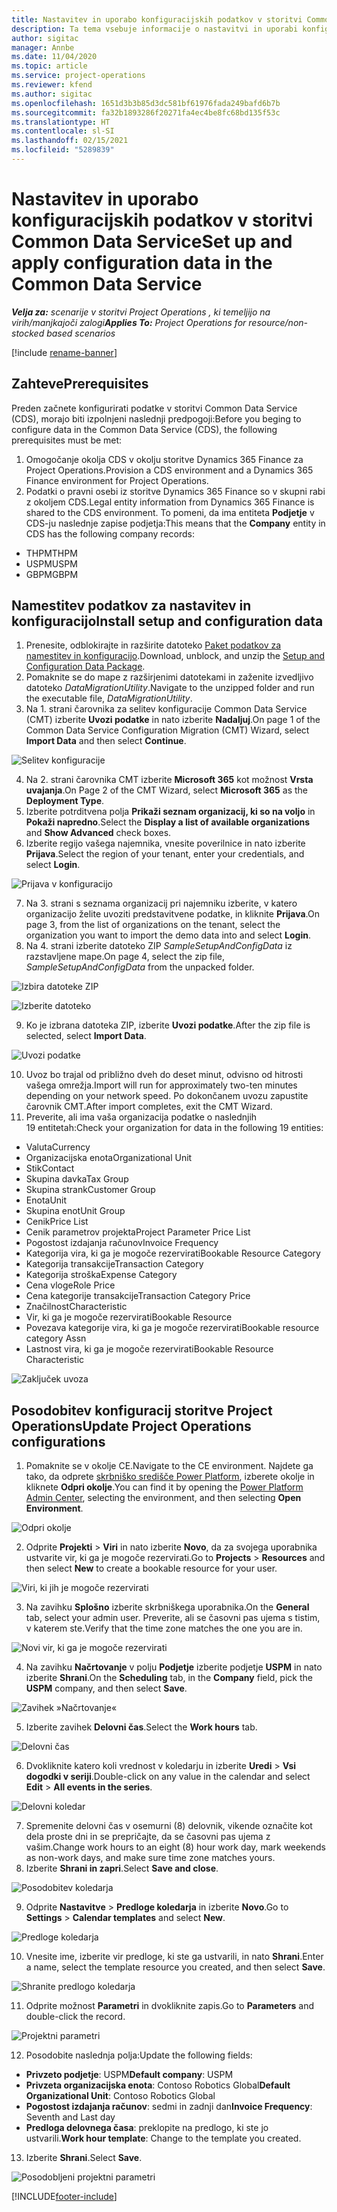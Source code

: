 ```yaml
---
title: Nastavitev in uporabo konfiguracijskih podatkov v storitvi Common Data Service
description: Ta tema vsebuje informacije o nastavitvi in uporabi konfiguracijskih podatkov v storitvi Project Operations.
author: sigitac
manager: Annbe
ms.date: 11/04/2020
ms.topic: article
ms.service: project-operations
ms.reviewer: kfend
ms.author: sigitac
ms.openlocfilehash: 1651d3b3b85d3dc581bf61976fada249bafd6b7b
ms.sourcegitcommit: fa32b1893286f20271fa4ec4be8fc68bd135f53c
ms.translationtype: HT
ms.contentlocale: sl-SI
ms.lasthandoff: 02/15/2021
ms.locfileid: "5289839"
---
```

# <a name="set-up-and-apply-configuration-data-in-the-common-data-service"></a><span data-ttu-id="0a798-103">Nastavitev in uporabo konfiguracijskih podatkov v storitvi Common Data Service</span><span class="sxs-lookup"><span data-stu-id="0a798-103">Set up and apply configuration data in the Common Data Service</span></span> 

<span data-ttu-id="0a798-104">_**Velja za:** scenarije v storitvi Project Operations , ki temeljijo na virih/manjkajoči zalogi_</span><span class="sxs-lookup"><span data-stu-id="0a798-104">_**Applies To:** Project Operations for resource/non-stocked based scenarios_</span></span>

[!include [rename-banner](~/includes/cc-data-platform-banner.md)]

## <a name="prerequisites"></a><span data-ttu-id="0a798-105">Zahteve</span><span class="sxs-lookup"><span data-stu-id="0a798-105">Prerequisites</span></span>

<span data-ttu-id="0a798-106">Preden začnete konfigurirati podatke v storitvi Common Data Service (CDS), morajo biti izpolnjeni naslednji predpogoji:</span><span class="sxs-lookup"><span data-stu-id="0a798-106">Before you beging to configure data in the Common Data Service (CDS), the following prerequisites must be met:</span></span>

1.  <span data-ttu-id="0a798-107">Omogočanje okolja CDS v okolju storitve Dynamics 365 Finance za Project Operations.</span><span class="sxs-lookup"><span data-stu-id="0a798-107">Provision a CDS environment and a Dynamics 365 Finance environment for Project Operations.</span></span>
2.  <span data-ttu-id="0a798-108">Podatki o pravni osebi iz storitve Dynamics 365 Finance so v skupni rabi z okoljem CDS.</span><span class="sxs-lookup"><span data-stu-id="0a798-108">Legal entity information from Dynamics 365 Finance is shared to the CDS environment.</span></span> <span data-ttu-id="0a798-109">To pomeni, da ima entiteta **Podjetje** v CDS-ju naslednje zapise podjetja:</span><span class="sxs-lookup"><span data-stu-id="0a798-109">This means that the **Company** entity in CDS has the following company records:</span></span>
  - <span data-ttu-id="0a798-110">THPM</span><span class="sxs-lookup"><span data-stu-id="0a798-110">THPM</span></span>
  - <span data-ttu-id="0a798-111">USPM</span><span class="sxs-lookup"><span data-stu-id="0a798-111">USPM</span></span>
  - <span data-ttu-id="0a798-112">GBPM</span><span class="sxs-lookup"><span data-stu-id="0a798-112">GBPM</span></span>

## <a name="install-setup-and-configuration-data"></a><span data-ttu-id="0a798-113">Namestitev podatkov za nastavitev in konfiguracijo</span><span class="sxs-lookup"><span data-stu-id="0a798-113">Install setup and configuration data</span></span>

1. <span data-ttu-id="0a798-114">Prenesite, odblokirajte in razširite datoteko [Paket podatkov za namestitev in konfiguracijo](https://download.microsoft.com/download/1/3/4/1349369c-6209-42b7-b3b4-5be0e67cacd8/ProjOpsSampleSetupData-%20Integrated%20UR1.zip).</span><span class="sxs-lookup"><span data-stu-id="0a798-114">Download, unblock, and unzip the [Setup and Configuration Data Package](https://download.microsoft.com/download/1/3/4/1349369c-6209-42b7-b3b4-5be0e67cacd8/ProjOpsSampleSetupData-%20Integrated%20UR1.zip).</span></span>
2. <span data-ttu-id="0a798-115">Pomaknite se do mape z razširjenimi datotekami in zaženite izvedljivo datoteko *DataMigrationUtility*.</span><span class="sxs-lookup"><span data-stu-id="0a798-115">Navigate to the unzipped folder and run the executable file, *DataMigrationUtility*.</span></span>
3. <span data-ttu-id="0a798-116">Na 1. strani čarovnika za selitev konfiguracije Common Data Service (CMT) izberite **Uvozi podatke** in nato izberite **Nadaljuj**.</span><span class="sxs-lookup"><span data-stu-id="0a798-116">On page 1 of the Common Data Service Configuration Migration (CMT) Wizard, select **Import Data** and then select **Continue**.</span></span>

![Selitev konfiguracije](./media/1ConfigurationMigration.png)

4. <span data-ttu-id="0a798-118">Na 2. strani čarovnika CMT izberite **Microsoft 365** kot možnost **Vrsta uvajanja**.</span><span class="sxs-lookup"><span data-stu-id="0a798-118">On Page 2 of the CMT Wizard, select **Microsoft 365** as the **Deployment Type**.</span></span>
5. <span data-ttu-id="0a798-119">Izberite potrditvena polja **Prikaži seznam organizacij, ki so na voljo** in **Pokaži napredno**.</span><span class="sxs-lookup"><span data-stu-id="0a798-119">Select the **Display a list of available organizations** and **Show Advanced** check boxes.</span></span>
6. <span data-ttu-id="0a798-120">Izberite regijo vašega najemnika, vnesite poverilnice in nato izberite **Prijava**.</span><span class="sxs-lookup"><span data-stu-id="0a798-120">Select the region of your tenant, enter your credentials, and select **Login**.</span></span>

![Prijava v konfiguracijo](./media/2ConfigurationSignin.png)

7. <span data-ttu-id="0a798-122">Na 3. strani s seznama organizacij pri najemniku izberite, v katero organizacijo želite uvoziti predstavitvene podatke, in kliknite **Prijava**.</span><span class="sxs-lookup"><span data-stu-id="0a798-122">On page 3, from the list of organizations on the tenant, select the organization you want to import the demo data into and select **Login**.</span></span>
8. <span data-ttu-id="0a798-123">Na 4. strani izberite datoteko ZIP *SampleSetupAndConfigData* iz razstavljene mape.</span><span class="sxs-lookup"><span data-stu-id="0a798-123">On page 4, select the zip file, *SampleSetupAndConfigData* from the unpacked folder.</span></span>

![Izbira datoteke ZIP](./media/3ZipFile.png)

![Izberite datoteko](./media/4SelectAFile.png)

9. <span data-ttu-id="0a798-126">Ko je izbrana datoteka ZIP, izberite **Uvozi podatke**.</span><span class="sxs-lookup"><span data-stu-id="0a798-126">After the zip file is selected, select **Import Data**.</span></span>

![Uvozi podatke](./media/5ImportData.png)

10. <span data-ttu-id="0a798-128">Uvoz bo trajal od približno dveh do deset minut, odvisno od hitrosti vašega omrežja.</span><span class="sxs-lookup"><span data-stu-id="0a798-128">Import will run for approximately two-ten minutes depending on your network speed.</span></span> <span data-ttu-id="0a798-129">Po dokončanem uvozu zapustite čarovnik CMT.</span><span class="sxs-lookup"><span data-stu-id="0a798-129">After import completes, exit the CMT Wizard.</span></span> 
11. <span data-ttu-id="0a798-130">Preverite, ali ima vaša organizacija podatke o naslednjih 19 entitetah:</span><span class="sxs-lookup"><span data-stu-id="0a798-130">Check your organization for data in the following 19 entities:</span></span>

  - <span data-ttu-id="0a798-131">Valuta</span><span class="sxs-lookup"><span data-stu-id="0a798-131">Currency</span></span>
  - <span data-ttu-id="0a798-132">Organizacijska enota</span><span class="sxs-lookup"><span data-stu-id="0a798-132">Organizational Unit</span></span>
  - <span data-ttu-id="0a798-133">Stik</span><span class="sxs-lookup"><span data-stu-id="0a798-133">Contact</span></span>
  - <span data-ttu-id="0a798-134">Skupina davka</span><span class="sxs-lookup"><span data-stu-id="0a798-134">Tax Group</span></span>
  - <span data-ttu-id="0a798-135">Skupina strank</span><span class="sxs-lookup"><span data-stu-id="0a798-135">Customer Group</span></span>
  - <span data-ttu-id="0a798-136">Enota</span><span class="sxs-lookup"><span data-stu-id="0a798-136">Unit</span></span>
  - <span data-ttu-id="0a798-137">Skupina enot</span><span class="sxs-lookup"><span data-stu-id="0a798-137">Unit Group</span></span>
  - <span data-ttu-id="0a798-138">Cenik</span><span class="sxs-lookup"><span data-stu-id="0a798-138">Price List</span></span>
  - <span data-ttu-id="0a798-139">Cenik parametrov projekta</span><span class="sxs-lookup"><span data-stu-id="0a798-139">Project Parameter Price List</span></span>
  - <span data-ttu-id="0a798-140">Pogostost izdajanja računov</span><span class="sxs-lookup"><span data-stu-id="0a798-140">Invoice Frequency</span></span>
  - <span data-ttu-id="0a798-141">Kategorija vira, ki ga je mogoče rezervirati</span><span class="sxs-lookup"><span data-stu-id="0a798-141">Bookable Resource Category</span></span>
  - <span data-ttu-id="0a798-142">Kategorija transakcije</span><span class="sxs-lookup"><span data-stu-id="0a798-142">Transaction Category</span></span>
  - <span data-ttu-id="0a798-143">Kategorija stroška</span><span class="sxs-lookup"><span data-stu-id="0a798-143">Expense Category</span></span>
  - <span data-ttu-id="0a798-144">Cena vloge</span><span class="sxs-lookup"><span data-stu-id="0a798-144">Role Price</span></span>
  - <span data-ttu-id="0a798-145">Cena kategorije transakcije</span><span class="sxs-lookup"><span data-stu-id="0a798-145">Transaction Category Price</span></span>
  - <span data-ttu-id="0a798-146">Značilnost</span><span class="sxs-lookup"><span data-stu-id="0a798-146">Characteristic</span></span>
  - <span data-ttu-id="0a798-147">Vir, ki ga je mogoče rezervirati</span><span class="sxs-lookup"><span data-stu-id="0a798-147">Bookable Resource</span></span>
  - <span data-ttu-id="0a798-148">Povezava kategorije vira, ki ga je mogoče rezervirati</span><span class="sxs-lookup"><span data-stu-id="0a798-148">Bookable resource category Assn</span></span>
  - <span data-ttu-id="0a798-149">Lastnost vira, ki ga je mogoče rezervirati</span><span class="sxs-lookup"><span data-stu-id="0a798-149">Bookable Resource Characteristic</span></span>

![Zaključek uvoza](./media/6CompleteImport.png)

## <a name="update-project-operations-configurations"></a><span data-ttu-id="0a798-151">Posodobitev konfiguracij storitve Project Operations</span><span class="sxs-lookup"><span data-stu-id="0a798-151">Update Project Operations configurations</span></span>

1. <span data-ttu-id="0a798-152">Pomaknite se v okolje CE.</span><span class="sxs-lookup"><span data-stu-id="0a798-152">Navigate to the CE environment.</span></span> <span data-ttu-id="0a798-153">Najdete ga tako, da odprete [skrbniško središče Power Platform](https://admin.powerplatform.microsoft.com/environments), izberete okolje in kliknete **Odpri okolje**.</span><span class="sxs-lookup"><span data-stu-id="0a798-153">You can find it by opening the [Power Platform Admin Center](https://admin.powerplatform.microsoft.com/environments), selecting the environment, and then selecting **Open Environment**.</span></span> 

![Odpri okolje](./media/7OpenEnvironment.png)

2. <span data-ttu-id="0a798-155">Odprite **Projekti** > **Viri** in nato izberite **Novo**, da za svojega uporabnika ustvarite vir, ki ga je mogoče rezervirati.</span><span class="sxs-lookup"><span data-stu-id="0a798-155">Go to **Projects** > **Resources** and then select **New** to create a bookable resource for your user.</span></span>

![Viri, ki jih je mogoče rezervirati](./media/8BookableResources.png)

3. <span data-ttu-id="0a798-157">Na zavihku **Splošno** izberite skrbniškega uporabnika.</span><span class="sxs-lookup"><span data-stu-id="0a798-157">On the **General** tab, select your admin user.</span></span> <span data-ttu-id="0a798-158">Preverite, ali se časovni pas ujema s tistim, v katerem ste.</span><span class="sxs-lookup"><span data-stu-id="0a798-158">Verify that the time zone matches the one you are in.</span></span> 

![Novi vir, ki ga je mogoče rezervirati](./media/9NewBookableResource.png)

4. <span data-ttu-id="0a798-160">Na zavihku **Načrtovanje** v polju **Podjetje** izberite podjetje **USPM** in nato izberite **Shrani**.</span><span class="sxs-lookup"><span data-stu-id="0a798-160">On the **Scheduling** tab, in the **Company** field, pick the **USPM** company, and then select **Save**.</span></span> 

![Zavihek »Načrtovanje«](./media/10SchedulingTab.png)

5. <span data-ttu-id="0a798-162">Izberite zavihek **Delovni čas**.</span><span class="sxs-lookup"><span data-stu-id="0a798-162">Select the **Work hours** tab.</span></span>  

![Delovni čas](./media/11WorkHours.png)

6. <span data-ttu-id="0a798-164">Dvokliknite katero koli vrednost v koledarju in izberite **Uredi** > **Vsi dogodki v seriji**.</span><span class="sxs-lookup"><span data-stu-id="0a798-164">Double-click on any value in the calendar and select **Edit** > **All events in the series**.</span></span> 

![Delovni koledar](./media/12WorkCalendar.png)

7. <span data-ttu-id="0a798-166">Spremenite delovni čas v osemurni (8) delovnik, vikende označite kot dela proste dni in se prepričajte, da se časovni pas ujema z vašim.</span><span class="sxs-lookup"><span data-stu-id="0a798-166">Change work hours to an eight (8) hour work day, mark weekends as non-work days, and make sure time zone matches yours.</span></span> 
8. <span data-ttu-id="0a798-167">Izberite **Shrani in zapri**.</span><span class="sxs-lookup"><span data-stu-id="0a798-167">Select **Save and close**.</span></span>

![Posodobitev koledarja](./media/13UpdateCalendar.png)

9. <span data-ttu-id="0a798-169">Odprite **Nastavitve** > **Predloge koledarja** in izberite **Novo**.</span><span class="sxs-lookup"><span data-stu-id="0a798-169">Go to **Settings** > **Calendar templates** and select **New**.</span></span>
 
 ![Predloge koledarja](./media/14CalendarTemplates.png)
 
 10. <span data-ttu-id="0a798-171">Vnesite ime, izberite vir predloge, ki ste ga ustvarili, in nato **Shrani**.</span><span class="sxs-lookup"><span data-stu-id="0a798-171">Enter a name, select the template resource you created, and then select **Save**.</span></span> 
 
 ![Shranite predlogo koledarja](./media/15SaveCalendarTemplate.png)
 
 11. <span data-ttu-id="0a798-173">Odprite možnost **Parametri** in dvokliknite zapis.</span><span class="sxs-lookup"><span data-stu-id="0a798-173">Go to **Parameters** and double-click the record.</span></span> 
 
 ![Projektni parametri](./media/16ProjectParameters.png)
 
12. <span data-ttu-id="0a798-175">Posodobite naslednja polja:</span><span class="sxs-lookup"><span data-stu-id="0a798-175">Update the following fields:</span></span>

 - <span data-ttu-id="0a798-176">**Privzeto podjetje**: USPM</span><span class="sxs-lookup"><span data-stu-id="0a798-176">**Default company**: USPM</span></span>
 - <span data-ttu-id="0a798-177">**Privzeta organizacijska enota**: Contoso Robotics Global</span><span class="sxs-lookup"><span data-stu-id="0a798-177">**Default Organizational Unit**: Contoso Robotics Global</span></span>
 - <span data-ttu-id="0a798-178">**Pogostost izdajanja računov**: sedmi in zadnji dan</span><span class="sxs-lookup"><span data-stu-id="0a798-178">**Invoice Frequency**: Seventh and Last day</span></span>
 - <span data-ttu-id="0a798-179">**Predloga delovnega časa**: preklopite na predlogo, ki ste jo ustvarili.</span><span class="sxs-lookup"><span data-stu-id="0a798-179">**Work hour template**: Change to the template you created.</span></span>

13. <span data-ttu-id="0a798-180">Izberite **Shrani**.</span><span class="sxs-lookup"><span data-stu-id="0a798-180">Select **Save**.</span></span> 

![Posodobljeni projektni parametri](./media/17UpdatedProjectParameters.png)


[!INCLUDE[footer-include](../includes/footer-banner.md)]